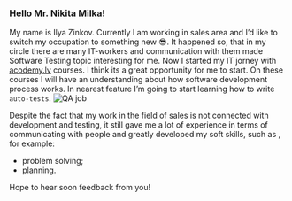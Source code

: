 ### Hello Mr. Nikita Milka! 
My name is Ilya Zinkov. Currently I am working in sales area and I’d like to switch my occupation to something new :sunglasses:. It happened so, that in my circle there are many IT-workers and communication with them made Software Testing topic interesting for me.
Now I started my IT jorney with [acodemy.lv](https://acodemy.lv/ru) courses. I think its a great opportunity for me to start.
On these courses I will have an understanding about how software development process works. In nearest feature I’m going to start learning how to write `auto-tests`. ![QA job]()

Despite the fact that my work in the field of sales is not connected with development and testing, it still gave me a lot of experience in terms of communicating with people and greatly developed my soft skills, such as , for example:
- problem solving;
- planning.

Hope to hear soon feedback from you! 